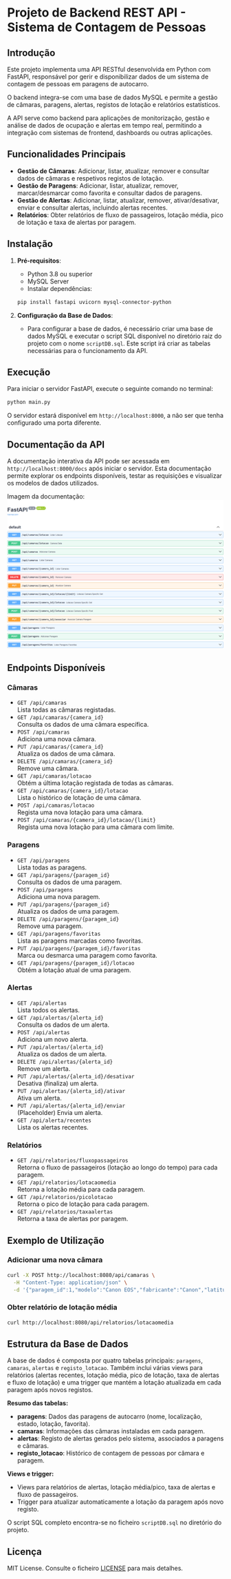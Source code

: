 # Projeto de Backend REST API - Sistema de Contagem de Pessoas

## Introdução

Este projeto implementa uma API RESTful desenvolvida em Python com FastAPI, responsável por gerir e disponibilizar dados de um sistema de contagem de pessoas em paragens de autocarro. 

O backend integra-se com uma base de dados MySQL e permite a gestão de câmaras, paragens, alertas, registos de lotação e relatórios estatísticos.

A API serve como backend para aplicações de monitorização, gestão e análise de dados de ocupação e alertas em tempo real, permitindo a integração com sistemas de frontend, dashboards ou outras aplicações.

## Funcionalidades Principais

- **Gestão de Câmaras**: Adicionar, listar, atualizar, remover e consultar dados de câmaras e respetivos registos de lotação.
- **Gestão de Paragens**: Adicionar, listar, atualizar, remover, marcar/desmarcar como favorita e consultar dados de paragens.
- **Gestão de Alertas**: Adicionar, listar, atualizar, remover, ativar/desativar, enviar e consultar alertas, incluindo alertas recentes.
- **Relatórios**: Obter relatórios de fluxo de passageiros, lotação média, pico de lotação e taxa de alertas por paragem.

## Instalação

1. **Pré-requisitos**:
    - Python 3.8 ou superior
    - MySQL Server
    - Instalar dependências:
    ```bash
    pip install fastapi uvicorn mysql-connector-python
    ```

2. **Configuração da Base de Dados**:
    - Para configurar a base de dados, é necessário criar uma base de dados MySQL e executar o script SQL disponível no diretório raiz do projeto com o nome `scriptDB.sql`. Este script irá criar as tabelas necessárias para o funcionamento da API.

## Execução
Para iniciar o servidor FastAPI, execute o seguinte comando no terminal:

```bash
python main.py
```

O servidor estará disponível em `http://localhost:8000`, a não ser que tenha configurado uma porta diferente.

## Documentação da API
A documentação interativa da API pode ser acessada em `http://localhost:8000/docs` após iniciar o servidor. Esta documentação permite explorar os endpoints disponíveis, testar as requisições e visualizar os modelos de dados utilizados.

Imagem da documentação:
![Documentação da API](assets/openapi.png)

## Endpoints Disponíveis

### Câmaras

- `GET /api/camaras`  
  Lista todas as câmaras registadas.
- `GET /api/camaras/{camera_id}`  
  Consulta os dados de uma câmara específica.
- `POST /api/camaras`  
  Adiciona uma nova câmara.
- `PUT /api/camaras/{camera_id}`  
  Atualiza os dados de uma câmara.
- `DELETE /api/camaras/{camera_id}`  
  Remove uma câmara.
- `GET /api/camaras/lotacao`  
  Obtém a última lotação registada de todas as câmaras.
- `GET /api/camaras/{camera_id}/lotacao`  
  Lista o histórico de lotação de uma câmara.
- `POST /api/camaras/lotacao`  
  Regista uma nova lotação para uma câmara.
- `POST /api/camaras/{camera_id}/lotacao/{limit}`  
  Regista uma nova lotação para uma câmara com limite.

### Paragens

- `GET /api/paragens`  
  Lista todas as paragens.
- `GET /api/paragens/{paragem_id}`  
  Consulta os dados de uma paragem.
- `POST /api/paragens`  
  Adiciona uma nova paragem.
- `PUT /api/paragens/{paragem_id}`  
  Atualiza os dados de uma paragem.
- `DELETE /api/paragens/{paragem_id}`  
  Remove uma paragem.
- `GET /api/paragens/favoritas`  
  Lista as paragens marcadas como favoritas.
- `PUT /api/paragens/{paragem_id}/favoritas`  
  Marca ou desmarca uma paragem como favorita.
- `GET /api/paragens/{paragem_id}/lotacao`  
  Obtém a lotação atual de uma paragem.

### Alertas

- `GET /api/alertas`  
  Lista todos os alertas.
- `GET /api/alertas/{alerta_id}`  
  Consulta os dados de um alerta.
- `POST /api/alertas`  
  Adiciona um novo alerta.
- `PUT /api/alertas/{alerta_id}`  
  Atualiza os dados de um alerta.
- `DELETE /api/alertas/{alerta_id}`  
  Remove um alerta.
- `PUT /api/alertas/{alerta_id}/desativar`  
  Desativa (finaliza) um alerta.
- `PUT /api/alertas/{alerta_id}/ativar`  
  Ativa um alerta.
- `PUT /api/alertas/{alerta_id}/enviar`  
  (Placeholder) Envia um alerta.
- `GET /api/alerta/recentes`  
  Lista os alertas recentes.

### Relatórios

- `GET /api/relatorios/fluxopassageiros`  
  Retorna o fluxo de passageiros (lotação ao longo do tempo) para cada paragem.
- `GET /api/relatorios/lotacaomedia`  
  Retorna a lotação média para cada paragem.
- `GET /api/relatorios/picolotacao`  
  Retorna o pico de lotação para cada paragem.
- `GET /api/relatorios/taxaalertas`  
  Retorna a taxa de alertas por paragem.

## Exemplo de Utilização

### Adicionar uma nova câmara

```bash
curl -X POST http://localhost:8080/api/camaras \
  -H "Content-Type: application/json" \
  -d '{"paragem_id":1,"modelo":"Canon EOS","fabricante":"Canon","latitude":41.55,"longitude":-8.42,"data_instalacao":"2025-04-20","estado":"Ativo"}'
```

### Obter relatório de lotação média

```bash
curl http://localhost:8080/api/relatorios/lotacaomedia
```

## Estrutura da Base de Dados

A base de dados é composta por quatro tabelas principais: `paragens`, `camaras`, `alertas` e `registo_lotacao`. Também inclui várias views para relatórios (alertas recentes, lotação média, pico de lotação, taxa de alertas e fluxo de lotação) e uma trigger que mantém a lotação atualizada em cada paragem após novos registos.

**Resumo das tabelas:**
- **paragens**: Dados das paragens de autocarro (nome, localização, estado, lotação, favorita).
- **camaras**: Informações das câmaras instaladas em cada paragem.
- **alertas**: Registo de alertas gerados pelo sistema, associados a paragens e câmaras.
- **registo_lotacao**: Histórico de contagem de pessoas por câmara e paragem.

**Views e trigger:**
- Views para relatórios de alertas, lotação média/pico, taxa de alertas e fluxo de passageiros.
- Trigger para atualizar automaticamente a lotação da paragem após novo registo.

O script SQL completo encontra-se no ficheiro `scriptDB.sql` no diretório do projeto.

## Licença

MIT License. Consulte o ficheiro [LICENSE](LICENSE) para mais detalhes.
